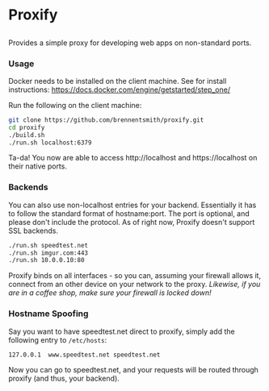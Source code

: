 # Proxify
## 
Provides a simple proxy for developing web apps on non-standard ports.

### Usage

Docker needs to be installed on the client machine. See for install instructions: https://docs.docker.com/engine/getstarted/step_one/

Run the following on the client machine:
```sh
git clone https://github.com/brennentsmith/proxify.git
cd proxify
./build.sh
./run.sh localhost:6379 
```

Ta-da! You now are able to access http://localhost and https://localhost on their native ports. 

### Backends

You can also use non-localhost entries for your backend. Essentially it has to follow the standard format of hostname:port. The port is optional, and please don't include the protocol. As of right now, Proxify doesn't support SSL backends.

```sh
./run.sh speedtest.net
./run.sh imgur.com:443
./run.sh 10.0.0.10:80
```

Proxify binds on all interfaces - so you can, assuming your firewall allows it, connect from an other device on your network to the proxy. *Likewise, if you are in a coffee shop, make sure your firewall is locked down!*

### Hostname Spoofing

Say you want to have speedtest.net direct to proxify, simply add the following entry to `/etc/hosts`:

```sh
127.0.0.1  www.speedtest.net speedtest.net
```

Now you can go to speedtest.net, and your requests will be routed through proxify (and thus, your backend).
